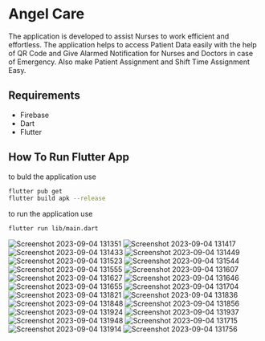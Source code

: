 # Angel Care
The application is developed to assist Nurses to work efficient and effortless.
The application helps to access Patient Data easily with the help of QR Code and Give Alarmed Notification for Nurses and Doctors in case of Emergency.
Also make Patient Assignment and Shift Time Assignment Easy.

## Requirements
* Firebase
* Dart
* Flutter

## How To Run Flutter App
to buld the application use
```bash
flutter pub get
flutter build apk --release
```

to run the application use
```bash
flutter run lib/main.dart
```


![Screenshot 2023-09-04 131351](https://github.com/ClementMathew/Nurse_Assistant/assets/89939823/f3acaea5-c895-4bca-a638-384a1a3ce3c1)
![Screenshot 2023-09-04 131417](https://github.com/ClementMathew/Nurse_Assistant/assets/89939823/7db2bb77-0a57-4e19-b082-d569919961eb)
![Screenshot 2023-09-04 131433](https://github.com/ClementMathew/Nurse_Assistant/assets/89939823/c6f319d2-9ca5-49c9-8ed5-1e8fc1d9c29a)
![Screenshot 2023-09-04 131449](https://github.com/ClementMathew/Nurse_Assistant/assets/89939823/46716cc7-4e52-4b76-bf4f-eca0455417c4)
![Screenshot 2023-09-04 131523](https://github.com/ClementMathew/Nurse_Assistant/assets/89939823/a81b3a53-4c41-4aaf-8688-508a685f144f)
![Screenshot 2023-09-04 131544](https://github.com/ClementMathew/Nurse_Assistant/assets/89939823/9af401e1-5f27-47f7-a365-59ec2dceb43e)
![Screenshot 2023-09-04 131555](https://github.com/ClementMathew/Nurse_Assistant/assets/89939823/80106df9-70af-4e8f-9131-b9ffea5306e0)
![Screenshot 2023-09-04 131607](https://github.com/ClementMathew/Nurse_Assistant/assets/89939823/5521d051-5f36-4fa3-93ac-0f444d0e63f1)
![Screenshot 2023-09-04 131627](https://github.com/ClementMathew/Nurse_Assistant/assets/89939823/d18a25a8-9de2-4341-83de-155dc7488ca4)
![Screenshot 2023-09-04 131646](https://github.com/ClementMathew/Nurse_Assistant/assets/89939823/a6c3ee7d-35bc-4e4c-84a3-d98182d789ee)
![Screenshot 2023-09-04 131655](https://github.com/ClementMathew/Nurse_Assistant/assets/89939823/d8d92714-27db-4ed4-a9e4-51b3b7527bcf)
![Screenshot 2023-09-04 131704](https://github.com/ClementMathew/Nurse_Assistant/assets/89939823/095fdc72-0d88-4804-ba68-4cdaed659c4d)
![Screenshot 2023-09-04 131821](https://github.com/ClementMathew/Nurse_Assistant/assets/89939823/7292d2f5-15cd-4b40-ba80-918e633f028d)
![Screenshot 2023-09-04 131836](https://github.com/ClementMathew/Nurse_Assistant/assets/89939823/6e5256b1-7290-4aab-bbd2-018095aaa9c1)
![Screenshot 2023-09-04 131848](https://github.com/ClementMathew/Nurse_Assistant/assets/89939823/2dcd3d92-2672-4cee-a006-1f2e18f39b90)
![Screenshot 2023-09-04 131856](https://github.com/ClementMathew/Nurse_Assistant/assets/89939823/3ff1d7d2-883a-40a8-bd9c-8db9e8da9a1b)
![Screenshot 2023-09-04 131924](https://github.com/ClementMathew/Nurse_Assistant/assets/89939823/ff0c96a7-4684-4ac9-b5df-480e850b4b8e)
![Screenshot 2023-09-04 131937](https://github.com/ClementMathew/Nurse_Assistant/assets/89939823/3e2be11e-7170-4c22-84f1-4e5b3e6ec0ff)
![Screenshot 2023-09-04 131948](https://github.com/ClementMathew/Nurse_Assistant/assets/89939823/0b5a2013-187b-4eb6-bc2c-00b9f85e29de)
![Screenshot 2023-09-04 131715](https://github.com/ClementMathew/Nurse_Assistant/assets/89939823/3adf26aa-00c7-42f5-b074-e3fa8eea1c29)
![Screenshot 2023-09-04 131914](https://github.com/ClementMathew/Nurse_Assistant/assets/89939823/67e0b27b-ae10-4a3d-aeb6-2393f9910620)
![Screenshot 2023-09-04 131756](https://github.com/ClementMathew/Nurse_Assistant/assets/89939823/8410cf9b-5209-49ff-baf9-51fe8d80d9e6)
